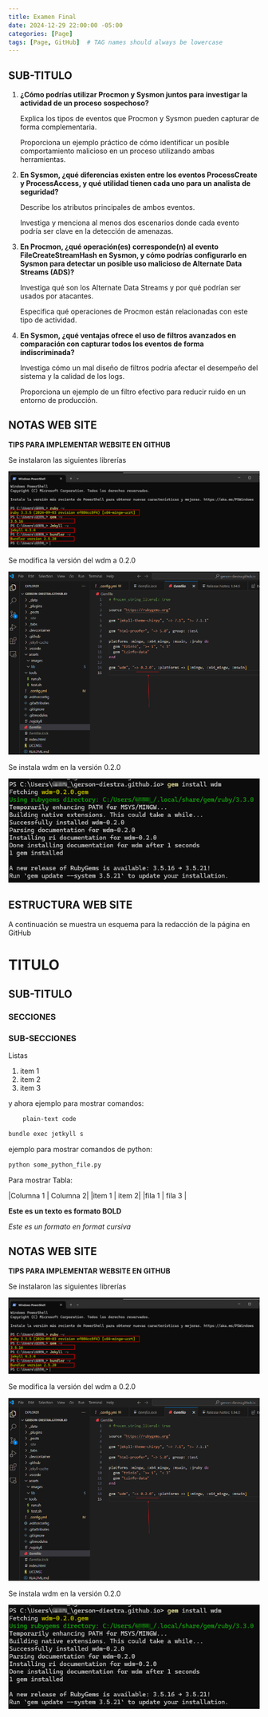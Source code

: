 ```yaml
---
title: Examen Final
date: 2024-12-29 22:00:00 -05:00
categories: [Page]
tags: [Page, GitHub]  # TAG names should always be lowercase
---
```




## SUB-TITULO

1.	**¿Cómo podrías utilizar Procmon y Sysmon juntos para investigar la actividad de un proceso sospechoso?**

	Explica los tipos de eventos que Procmon y Sysmon pueden capturar de forma complementaria.

	Proporciona un ejemplo práctico de cómo identificar un posible comportamiento malicioso en un proceso utilizando ambas herramientas.

2.	**En Sysmon, ¿qué diferencias existen entre los eventos ProcessCreate y ProcessAccess, y qué utilidad tienen cada uno para un analista de seguridad?**

	Describe los atributos principales de ambos eventos.

	Investiga y menciona al menos dos escenarios donde cada evento podría ser clave en la detección de amenazas.

3.	**En Procmon, ¿qué operación(es) corresponde(n) al evento FileCreateStreamHash en Sysmon, y cómo podrías configurarlo en Sysmon para detectar un posible uso malicioso de Alternate Data Streams (ADS)?**

	Investiga qué son los Alternate Data Streams y por qué podrían ser usados por atacantes.

	Especifica qué operaciones de Procmon están relacionadas con este tipo de actividad.

4.	**En Sysmon, ¿qué ventajas ofrece el uso de filtros avanzados en comparación con capturar todos los eventos de forma indiscriminada?**

	Investiga cómo un mal diseño de filtros podría afectar el desempeño del sistema y la calidad de los logs.

	Proporciona un ejemplo de un filtro efectivo para reducir ruido en un entorno de producción.
    




## NOTAS WEB SITE

**TIPS PARA IMPLEMENTAR WEBSITE EN GITHUB**

Se instalaron las siguientes librerías

![alt text](/assets/images/Libraries.png)

Se modifica la versión del wdm a 0.2.0

![alt text](/assets/images/gemfile.png)

Se instala wdm en la versión 0.2.0

![alt text](/assets/images/wdm.png)


## ESTRUCTURA WEB SITE

A continuación se muestra un esquema para la redacción de la página en GitHub

# TITULO

## SUB-TITULO

### SECCIONES


### SUB-SECCIONES


Listas

1. item 1
2. item 2
3. item 3


y ahora ejemplo para mostrar comandos:

        plain-text code

```bash
bundle exec jetkyll s 
```

ejemplo para mostrar comandos de python:

```python
python some_python_file.py
```

Para mostrar Tabla:

|Columna 1 | Columna 2|
|item 1 | item 2|
|fila 1 | fila 3 |

**Este es un texto es formato BOLD**

*Este es un formato en format cursiva*

## NOTAS WEB SITE

**TIPS PARA IMPLEMENTAR WEBSITE EN GITHUB**

Se instalaron las siguientes librerías

![alt text](/assets/images/Libraries.png)

Se modifica la versión del wdm a 0.2.0

![alt text](/assets/images/gemfile.png)

Se instala wdm en la versión 0.2.0

![alt text](/assets/images/wdm.png)